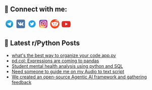 ## 🔎 Connect with me:
[<img src="https://github.com/bullbesh/bullbesh/blob/main/images/Telegram.png" width="32" height="32" />](https://t.me/bullbesh)
[<img src="https://github.com/bullbesh/bullbesh/blob/main/images/VK.png" width="32" height="32" />](https://vk.com/bullbesh)
[<img src="https://github.com/bullbesh/bullbesh/blob/main/images/Twitter.png" width="32" height="32" />](https://twitter.com/bullbesh1)
[<img src="https://github.com/bullbesh/bullbesh/blob/main/images/Instagram.png" width="32" height="32" />](https://www.instagram.com/bullbesh)
[<img src="https://github.com/bullbesh/bullbesh/blob/main/images/Reddit.png" width="32" height="32" />](https://www.reddit.com/user/bullbesh)
[<img src="https://github.com/bullbesh/bullbesh/blob/main/images/YouTube.png" width="32" height="32" />](https://www.youtube.com/channel/UCtfjRs6uzgq5mfm8S06WTcg)

## 📕 Latest r/Python Posts
<!-- BLOG-POST-LIST:START -->
- [what&#39;s the best way to organize your code app.py](https://www.reddit.com/r/Python/comments/1n28x84/whats_the_best_way_to_organize_your_code_apppy/)
- [pd.col: Expressions are coming to pandas](https://www.reddit.com/r/Python/comments/1n26zm9/pdcol_expressions_are_coming_to_pandas/)
- [Student mental health analysis using python and SQL](https://www.reddit.com/r/Python/comments/1n25l46/student_mental_health_analysis_using_python_and/)
- [Need someone to guide me on my Audio to text script](https://www.reddit.com/r/Python/comments/1n24hu3/need_someone_to_guide_me_on_my_audio_to_text/)
- [We created an open-source Agentic AI framework and gathering feedback](https://www.reddit.com/r/Python/comments/1n22kbc/we_created_an_opensource_agentic_ai_framework_and/)
<!-- BLOG-POST-LIST:END -->
